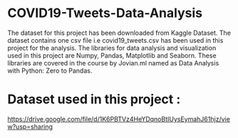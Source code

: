 # COVID19-Tweets-Data-Analysis
The dataset for this project has been downloaded from Kaggle Dataset. The dataset contains one csv file i.e covid19_tweets.csv has been used in this project for the analysis. The libraries for data analysis and visualization used in this project are Numpy, Pandas, Matplotlib and Seaborn. These libraries are covered in the course by Jovian.ml named as Data Analysis with Python: Zero to Pandas.

# Dataset used in this project :
https://drive.google.com/file/d/1K6PBTVz4HeYDqnoBtIUysEymahJ61hjz/view?usp=sharing
